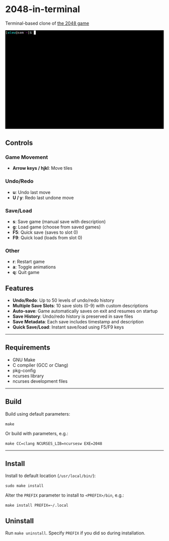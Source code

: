 # 2048-in-terminal

Terminal-based clone of [the 2048 game](https://play2048.co/)

![screen](screen.gif)

## Controls

### Game Movement

- **Arrow keys / hjkl**: Move tiles

### Undo/Redo

- **u**: Undo last move
- **U / y**: Redo last undone move

### Save/Load

- **s**: Save game (manual save with description)
- **g**: Load game (choose from saved games)
- **F5**: Quick save (saves to slot 0)
- **F9**: Quick load (loads from slot 0)

### Other

- **r**: Restart game
- **a**: Toggle animations
- **q**: Quit game

## Features

- **Undo/Redo**: Up to 50 levels of undo/redo history
- **Multiple Save Slots**: 10 save slots (0-9) with custom descriptions
- **Auto-save**: Game automatically saves on exit and resumes on startup
- **Save History**: Undo/redo history is preserved in save files
- **Save Metadata**: Each save includes timestamp and description
- **Quick Save/Load**: Instant save/load using F5/F9 keys

---

## Requirements

- GNU Make
- C compiler (GCC or Clang)
- pkg-config
- ncurses library
- ncurses development files

---

## Build

Build using default parameters:

`make`

Or build with parameters, e.g.:

`make CC=clang NCURSES_LIB=ncursesw EXE=2048`

---

## Install

Install to default location (`/usr/local/bin/`):

`sudo make install`

Alter the `PREFIX` parameter to install to `<PREFIX>/bin`, e.g.:

`make install PREFIX=~/.local`

## Uninstall

Run `make uninstall`. Specify `PREFIX` if you did so during installation.
